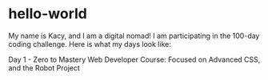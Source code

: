# hello-world
My name is Kacy, and I am a digital nomad! 
I am participating in the 100-day coding challenge. Here is what my days look like:

Day 1 - Zero to Mastery Web Developer Course: Focused on Advanced CSS, and the Robot Project

